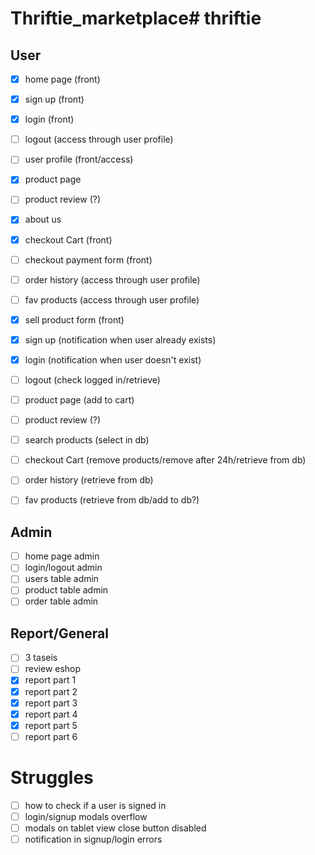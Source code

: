 # Thriftie_marketplace# thriftie

## User
- [x] home page (front)
- [x] sign up (front)
- [x] login (front)
- [ ] logout (access through user profile)
- [ ] user profile (front/access)
- [x] product page
- [ ] product review (?)
- [x] about us
- [x] checkout Cart (front)
- [ ] checkout payment form (front)
- [ ] order history (access through user profile)
- [ ] fav products (access through user profile)
- [x] sell product form (front)

- [x] sign up (notification when user already exists)
- [x] login (notification when user doesn't exist)
- [ ] logout (check logged in/retrieve)
- [ ] product page (add to cart)
- [ ] product review (?)
- [ ] search products (select in db)
- [ ] checkout Cart (remove products/remove after 24h/retrieve from db)
- [ ] order history (retrieve from db)
- [ ] fav products (retrieve from db/add to db?)

## Admin
- [ ] home page admin
- [ ] login/logout admin
- [ ] users table admin
- [ ] product table admin
- [ ] order table admin

## Report/General
- [ ] 3 taseis
- [ ] review eshop
- [x] report part 1
- [x] report part 2
- [x] report part 3
- [x] report part 4
- [x] report part 5
- [ ] report part 6

# Struggles
- [ ] how to check if a user is signed in
- [ ] login/signup modals overflow
- [ ] modals on tablet view close button disabled
- [ ] notification in signup/login errors
